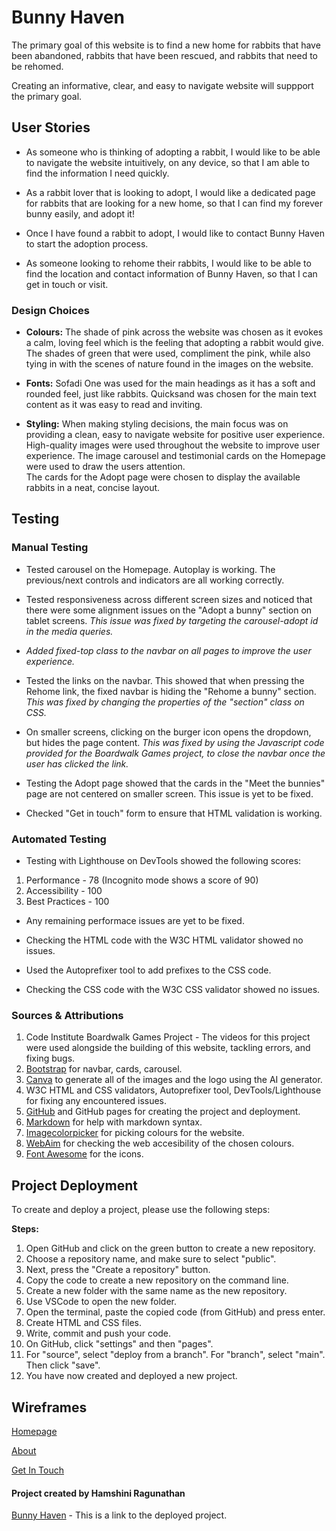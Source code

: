 
# Bunny Haven

The primary goal of this website is to find a new home for rabbits that have been abandoned, rabbits that have been rescued, and rabbits that need to be rehomed.

Creating an informative, clear, and easy to navigate website will suppport the primary goal.

## User Stories

- As someone who is thinking of adopting a rabbit, I would like to be able to navigate the website intuitively, on any device, so that I am able to find the information I need quickly.

- As a rabbit lover that is looking to adopt, I would like a dedicated page for rabbits that are looking for a new home, so that I can find my forever bunny easily, and adopt it!

- Once I have found a rabbit to adopt, I would like to contact Bunny Haven to start the adoption process.

- As someone looking to rehome their rabbits, I would like to be able to find the location and contact information of Bunny Haven, so that I can get in touch or visit.

### Design Choices

- **Colours:** The shade of pink across the website was chosen as it evokes a calm, loving feel which is the feeling that adopting a rabbit would give.   
The shades of green that were used, compliment the pink, while also tying in with the scenes of nature found in the images on the website.

- **Fonts:** Sofadi One was used for the main headings as it has a soft and rounded feel, just like rabbits. Quicksand was chosen for the main text content as it was easy to read and inviting.

- **Styling:** When making styling decisions, the main focus was on providing a clean, easy to navigate website for positive user experience.  
High-quality images were used throughout the website to improve user experience.
The image carousel and testimonial cards on the Homepage were used to draw the users attention.  
The cards for the Adopt page were chosen to display the available rabbits in a neat, concise layout.

## Testing

### Manual Testing

- Tested carousel on the Homepage. Autoplay is working. The previous/next controls and indicators are all working correctly.

- Tested responsiveness across different screen sizes and noticed that there were some alignment issues on the "Adopt a bunny" section on tablet screens. 
*This issue was fixed by targeting the carousel-adopt id in the media queries.*

- *Added fixed-top class to the navbar on all pages to improve the user experience.*

- Tested the links on the navbar. This showed that when pressing the Rehome link, the fixed navbar is hiding the "Rehome a bunny" section. 
*This was fixed by changing the properties of the "section" class on CSS.*

- On smaller screens, clicking on the burger icon opens the dropdown, but hides the page content.
*This was fixed by using the Javascript code provided for the Boardwalk Games project, to close the navbar once the user has clicked the link.*

- Testing the Adopt page showed that the cards in the "Meet the bunnies" page are not centered on smaller screen. This issue is yet to be fixed.

- Checked "Get in touch" form to ensure that HTML validation is working.

### Automated Testing

- Testing with Lighthouse on DevTools showed the following scores:
1. Performance - 78 (Incognito mode shows a score of 90)
2. Accessibility - 100
3. Best Practices - 100    
      
- Any remaining performace issues are yet to be fixed. 

- Checking the HTML code with the W3C HTML validator showed no issues.

- Used the Autoprefixer tool to add prefixes to the CSS code.

- Checking the CSS code with the W3C CSS validator showed no issues.



### Sources & Attributions

1. Code Institute Boardwalk Games Project - The videos for this project were used alongside the building of this website, tackling errors, and fixing bugs. 
2. [Bootstrap](https://getbootstrap.com) for navbar, cards, carousel.
3. [Canva](https://canva.com) to generate all of the images and the logo using the AI generator.
4. W3C HTML and CSS validators, Autoprefixer tool, DevTools/Lighthouse for fixing any encountered issues.
5. [GitHub](https://github.com) and GitHub pages for creating the project and deployment.
6. [Markdown](https://markdownguide.org) for help with markdown syntax.
7. [Imagecolorpicker](https://imagecolorpicker.com/) for picking colours for the website.
8. [WebAim](https://webaim.org/resources/contrastchecker/) for checking the web accesibility of the chosen colours.
9. [Font Awesome](https://fontawesome.com/) for the icons.

## Project Deployment   

To create and deploy a project, please use the following steps:

**Steps:**

1. Open GitHub and click on the green button to create a new repository.
2. Choose a repository name, and make sure to select "public".
3. Next, press the "Create a repository" button.
4. Copy the code to create a new repository on the command line.
5. Create a new folder with the same name as the new repository.
6. Use VSCode to open the new folder.
7. Open the terminal, paste the copied code (from GitHub) and press enter.
8. Create HTML and CSS files.
9. Write, commit and push your code.
10. On GitHub, click "settings" and then "pages".
11. For "source", select "deploy from a branch". For "branch", select "main". Then click "save".
12. You have now created and deployed a new project.       
   
## Wireframes  

[Homepage](https://share.balsamiq.com/c/3pMY959Y4SQUA2FKYMH47s.jpg)    

[About](https://share.balsamiq.com/c/1WQvYkuQmwqytXkaqeiwFk.jpg)

[Get In Touch](https://share.balsamiq.com/c/wFc2N2iU3Bzrh7SUNVTTpr.jpg)



  


#### Project created by Hamshini Ragunathan
[Bunny Haven](https://hragunathan-03.github.io/bunny-haven/) - This is a link to the deployed project.


